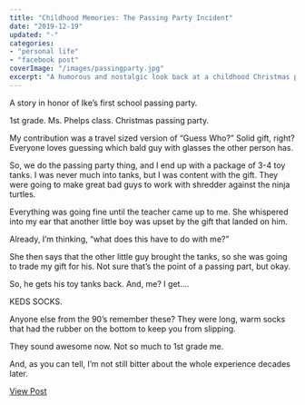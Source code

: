 ```yaml
---
title: "Childhood Memories: The Passing Party Incident"
date: "2019-12-19"
updated: "-"
categories: 
- "personal life"
- "facebook post"
coverImage: "/images/passingparty.jpg"
excerpt: "A humorous and nostalgic look back at a childhood Christmas passing party, and the unexpected exchange of gifts."
---
```

A story in honor of Ike’s first school passing party.

1st grade. Ms. Phelps class. Christmas passing party. 

My contribution was a travel sized version of “Guess Who?” Solid gift, right? Everyone loves guessing which bald guy with glasses the other person has. 

So, we do the passing party thing, and I end up with a package of 3-4 toy tanks. I was never much into tanks, but I was content with the gift. They were going to make great bad guys to work with shredder against the ninja turtles. 

Everything was going fine until the teacher came up to me. She whispered into my ear that another little boy was upset by the gift that landed on him. 

Already, I’m thinking, “what does this have to do with me?”

She then says that the other little guy brought the tanks, so she was going to trade my gift for his. Not sure that’s the point of a passing part, but okay.

So, he gets his toy tanks back. And, me? I get....

KEDS SOCKS. 

Anyone else from the 90’s remember these? They were long, warm socks that had the rubber on the bottom to keep you from slipping.

They sound awesome now. Not so much to 1st grade me.

And, as you can tell, I’m not still bitter about the whole experience decades later.

<a href="https://www.facebook.com/photo.php?fbid=10104244274891313&set=pb.42207102.-2207520000&type=3" target="_blank" class="button facebook">View Post</a>
